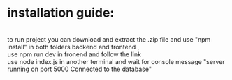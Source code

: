 <h1>installation guide:</h1> <br>
to run project you can download and extract the .zip file and use "npm install" in both folders backend and frontend , <br>
use npm run dev in fronend and follow the link<br>
use node index.js in another terminal and wait for console message "server running on port 5000 Connected to the database"<br>

